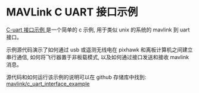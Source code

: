 # MAVLink C UART 接口示例

[C-uart 接口示例 ](https://github.com/mavlink/c_uart_interface_example) 是一个简单的 c 示例, 用于类似 unix 的系统的 mavlink 到 uart 接口。

示例源代码演示了如何通过 usb 或遥测无线电在 pixhawk 和离板计算机之间建立串行通信, 如何将飞行器置于非板载模式, 以及如何通过接口发送和接收 mavlink 消息。

源代码和如何运行该示例的说明可以在 github 存储库中找到: [mavlink/c_uart_interface_example](https://github.com/mavlink/c_uart_interface_example)